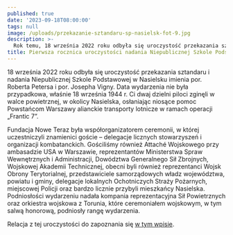 ```yaml
---
published: true
date: '2023-09-18T08:00:00'
tags: null
image: /uploads/przekazanie-sztandaru-sp-nasielsk-fot-9.jpg
description: >-
  Rok temu, 18 września 2022 roku odbyła się uroczystość przekazania sztandaru i nadania Niepublicznej Szkole Podstawowej w Nasielsku imienia por. Roberta Petersa i por. Josepha Vigny.
title: Pierwsza rocznica uroczystości nadania Niepublicznej Szkole Podstawowej w Nasielsku imienia por. Roberta Petersa i por. Josepha Vigny
---
```


18 września 2022 roku odbyła się uroczystość przekazania sztandaru i nadania Niepublicznej Szkole Podstawowej w Nasielsku imienia por. Roberta Petersa i por. Josepha Vigny. Data wydarzenia nie była przypadkowa, właśnie 18 września 1944 r. Ci dwaj dzielni piloci zginęli w walce powietrznej, w okolicy Nasielska, osłaniając niosące pomoc Powstańcom Warszawy alianckie transporty lotnicze w ramach operacji „Frantic 7”.

Fundacja Nowe Teraz była współorganizatorem ceremonii, w której uczestniczyli znamienici goście – delegacje licznych stowarzyszeń i organizacji kombatanckich. Gościliśmy również Attaché Wojskowego przy ambasadzie USA w Warszawie, reprezentantów Ministerstwa Spraw Wewnętrznych i Administracji, Dowództwa Generalnego Sił Zbrojnych, Wojskowej Akademii Technicznej, obecni byli również reprezentanci Wojsk Obrony Terytorialnej, przedstawiciele samorządowych władz województwa, powiatu i gminy, delegacje lokalnych Ochotniczych Straży Pożarnych, miejscowej Policji oraz bardzo licznie przybyli mieszkańcy Nasielska. Podniosłości wydarzeniu nadała kompania reprezentacyjna Sił Powietrznych oraz orkiestra wojskowa z Torunia, które ceremoniałem wojskowym, w tym salwą honorową, podniosły rangę wydarzenia.

Relacja z tej uroczystości do zapoznania się [w tym wpisie](/blog/przekazanie-sztandaru-sp-nasielsk/).

